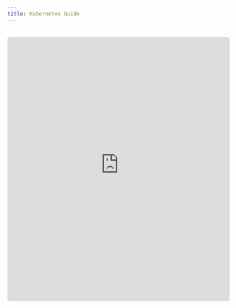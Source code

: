 ```yaml
---
title: Kubernetes Guide
---
```


<iframe 
  src="https://esg-publisher.readthedocs.io/en/stable/intro.html" 
  width="100%" 
  height="600px" 
  frameborder="0"
  style="border:1px solid #ddd; border-radius:4px; margin:1rem 0;"
  loading="lazy"
></iframe>